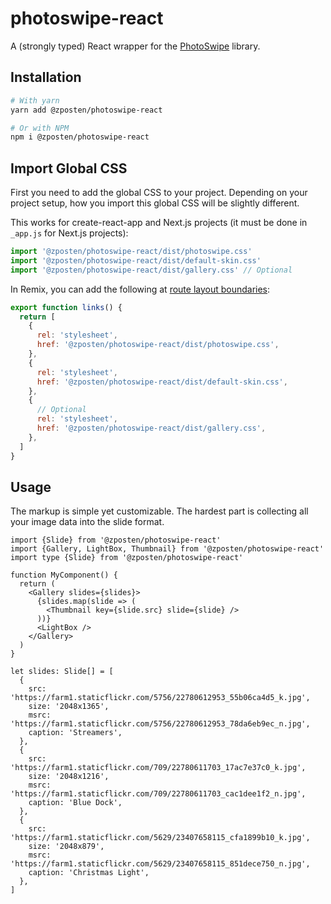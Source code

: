 # photoswipe-react

A (strongly typed) React wrapper for the [PhotoSwipe](https://github.com/dimsemenov/PhotoSwipe) library.

## Installation

```bash
# With yarn
yarn add @zposten/photoswipe-react

# Or with NPM
npm i @zposten/photoswipe-react
```

## Import Global CSS

First you need to add the global CSS to your project. Depending on your project setup, how you import this global CSS will be slightly different.

This works for create-react-app and Next.js projects (it must be done in `_app.js` for Next.js projects):

```js
import '@zposten/photoswipe-react/dist/photoswipe.css'
import '@zposten/photoswipe-react/dist/default-skin.css'
import '@zposten/photoswipe-react/dist/gallery.css' // Optional
```

In Remix, you can add the following at [route layout boundaries](https://remix.run/docs/en/v1/guides/styling):

```js
export function links() {
  return [
    {
      rel: 'stylesheet',
      href: '@zposten/photoswipe-react/dist/photoswipe.css',
    },
    {
      rel: 'stylesheet',
      href: '@zposten/photoswipe-react/dist/default-skin.css',
    },
    {
      // Optional
      rel: 'stylesheet',
      href: '@zposten/photoswipe-react/dist/gallery.css',
    },
  ]
}
```

## Usage

The markup is simple yet customizable. The hardest part is collecting all your image data into the slide format.

```tsx
import {Slide} from '@zposten/photoswipe-react'
import {Gallery, LightBox, Thumbnail} from '@zposten/photoswipe-react'
import type {Slide} from '@zposten/photoswipe-react'

function MyComponent() {
  return (
    <Gallery slides={slides}>
      {slides.map(slide => (
        <Thumbnail key={slide.src} slide={slide} />
      ))}
      <LightBox />
    </Gallery>
  )
}

let slides: Slide[] = [
  {
    src: 'https://farm1.staticflickr.com/5756/22780612953_55b06ca4d5_k.jpg',
    size: '2048x1365',
    msrc: 'https://farm1.staticflickr.com/5756/22780612953_78da6eb9ec_n.jpg',
    caption: 'Streamers',
  },
  {
    src: 'https://farm1.staticflickr.com/709/22780611703_17ac7e37c0_k.jpg',
    size: '2048x1216',
    msrc: 'https://farm1.staticflickr.com/709/22780611703_cac1dee1f2_n.jpg',
    caption: 'Blue Dock',
  },
  {
    src: 'https://farm1.staticflickr.com/5629/23407658115_cfa1899b10_k.jpg',
    size: '2048x879',
    msrc: 'https://farm1.staticflickr.com/5629/23407658115_851dece750_n.jpg',
    caption: 'Christmas Light',
  },
]
```
